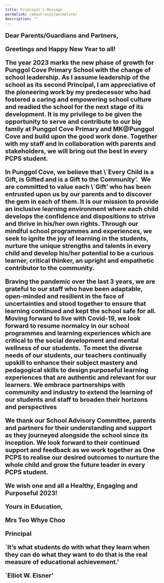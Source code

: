 ```yaml
---
title: Principal's Message
permalink: /about-pcps/permalink/
description: ""
---
```

<p style="font-size:20px"><b> Dear Parents/Guardians and Partners,</b> </p>

<p style="font-size:20px"><b>Greetings and Happy New Year to all!</b></p>
 
<p style="font-size:20px"><b>The year 2023 marks the new phase of growth for Punggol Cove Primary School with the change of school leadership. As I assume leadership of the school as its second Principal, I am appreciative of the pioneering work by my predecessor who had fostered a caring and empowering school culture and readied the school for the next stage of its development. It is my privilege to be given the opportunity to serve and contribute to our big family at Punggol Cove Primary and MK@Punggol Cove and build upon the good work done. Together with my staff and in collaboration with parents and stakeholders, we will bring out the best in every PCPS student.</b></p>

<p style="font-size:20px"><b> In Punggol Cove, we believe that \`Every Child is a Gift, is Gifted and is a Gift to the Community’.&nbsp; We are committed to value each \`Gift’ who has been entrusted upon us by our parents and to discover the gem in each of them. It is our mission to provide an inclusive learning environment where each child develops the confidence and dispositions to strive and thrive in his/her own rights. Through our mindful school programmes and experiences, we seek to ignite the joy of learning in the students, nurture the unique strengths and talents in every child and develop his/her potential to be a curious learner, critical thinker, an upright and empathetic contributor to the community.</b></p>
 
<p style="font-size:20px"><b> Braving the pandemic over the last 3 years, we are grateful to our staff who have been adaptable, open-minded and resilient in the face of uncertainties and stood together to ensure that learning continued and kept the school safe for all. Moving forward to live with Covid-19, we look forward to resume normalcy in our school programmes and learning experiences which are critical to the social development and mental wellness of our students. &nbsp;To meet the diverse needs of our students, our teachers continually upskill to enhance their subject mastery and pedagogical skills to design purposeful learning experiences that are authentic and relevant for our learners. We embrace partnerships with community and industry to extend the learning of our students and staff to broaden their horizons and perspectives</b></p>

<p style="font-size:20px"><b> We thank our School Advisory Committee, parents and partners for their understanding and support as they journeyed alongside the school since its inception. We look forward to their continued support and feedback as we work together as One PCPS to realise our desired outcomes to nurture the whole child and grow the future leader in every PCPS student.</b></p>
 
<p style="font-size:20px"><b> We wish one and all a Healthy, Engaging and Purposeful 2023!</b></p>
 
<p style="font-size:20px"><b> Yours in Education,</b></p>
 
<p style="font-size:20px"><b> Mrs Teo Whye Choo</b></p>

<p style="font-size:20px"><b> Principal </b></p>
 
<p style="font-size:20px"><b> `It’s what students do with what they learn when they can do what they want to do that is the real measure of educational achievement.' </b></p>

<p style="font-size:20px"><b> `Elliot W. Eisner’ </b></p>